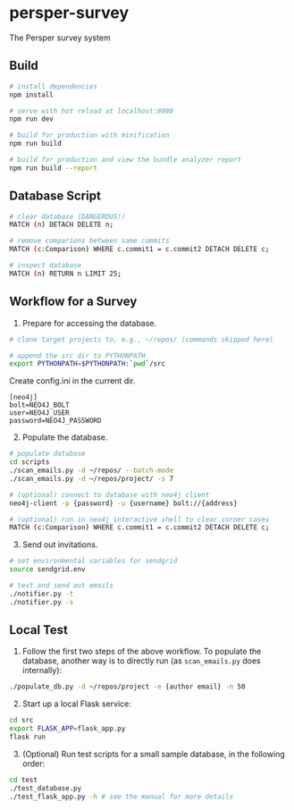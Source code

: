 # persper-survey

The Persper survey system

## Build

``` bash
# install dependencies
npm install

# serve with hot reload at localhost:8080
npm run dev

# build for production with minification
npm run build

# build for production and view the bundle analyzer report
npm run build --report
```

## Database Script

``` bash
# clear database (DANGEROUS!)
MATCH (n) DETACH DELETE n;

# remove comparions between same commits
MATCH (c:Comparison) WHERE c.commit1 = c.commit2 DETACH DELETE c;

# inspect database
MATCH (n) RETURN n LIMIT 25;
```

## Workflow for a Survey

1. Prepare for accessing the database.

``` bash
# clone target projects to, e.g., ~/repos/ (commands skipped here)

# append the src dir to PYTHONPATH
export PYTHONPATH=$PYTHONPATH:`pwd`/src
```

Create config.ini in the current dir.
```
[neo4j]
bolt=NEO4J_BOLT
user=NEO4J_USER
password=NEO4J_PASSWORD
```

2. Populate the database.

``` bash
# populate database
cd scripts
./scan_emails.py -d ~/repos/ --batch-mode
./scan_emails.py -d ~/repos/project/ -s 7

# (optional) connect to database with neo4j client
neo4j-client -p {password} -u {username} bolt://{address}

# (optional) run in neo4j interactive shell to clear corner cases
MATCH (c:Comparison) WHERE c.commit1 = c.commit2 DETACH DELETE c;
```

3. Send out invitations.

``` bash
# set environmental variables for sendgrid
source sendgrid.env

# test and send out emails
./notifier.py -t
./notifier.py -s
```

## Local Test 

1. Follow the first two steps of the above workflow. To populate the database, another way is to directly run (as `scan_emails.py` does internally):

``` bash
./populate_db.py -d ~/repos/project -e {author email} -n 50
```

2. Start up a local Flask service:

``` bash
cd src
export FLASK_APP=flask_app.py
flask run
```

3. (Optional) Run test scripts for a small sample database, in the following order:

``` bash
cd test
./test_database.py
./test_flask_app.py -h # see the manual for more details
```

